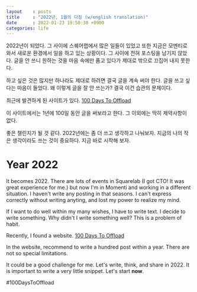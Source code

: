 ```yaml
---
layout    : posts
title     : "2022년, 1월의 다짐 (w/english translation)"
date      : 2022-01-23 19:50:30 +0900
categories: life
---
```


2022년이 되었다. 그 사이에 스퀘어랩에서 많은 일들이 있었고 또한 지금은 모멘티로 와서 새로운 환경에서 일을 하고 있는 상황이다.
그 사이에 전혀 포스팅을 남기지 않았다. 글을 안 쓰니 원하는 것을 마음 속에만 품고 있다가 제대로 밖으로 끄집어 내지 못한다.

하고 싶은 것은 많지만 하나라도 제대로 하려면 결국 글을 계속 써야 한다. 글을 쓰고 싶다는 마음이 들었다.
왜 이렇게 글을 잘 안 쓰는가? 결국 이건 습관의 문제이다.

최근에 발견하게 된 사이트가 있다.
[100 Days To Offload](https://100daystooffload.com/)

이 사이트에서는 1년에 100일 동안 글을 써보라고 한다.
그 이외에는 딱히 제약사항이 없다.

좋은 챌린지가 될 것 같다. 2022년에는 좀 더 쓰고 생각하고 나눠보자.
지금의 나의 작은 생각이라도 쓰는 것이 중요하다. 지금 바로 시작해 보자.

# Year 2022

It becomes 2022. There are lots of events in Squarelab (I got CTO! It was great experience for me.) but now I'm in Momenti and working in a different situation.
I haven't write any posting in that seasons. I can't express correctly without writing anyting, and lost my power to realize my mind.

If I want to do well within my many wishes, I have to write text. I decide to write something.
Why didn't I write something well? This is a problem of habit.

Recently, I found a website.
[100 Days To Offload](https://100daystooffload.com/)

In the website, recommend to write a hundred post within a year.
There are not so special limitations.

It could be a good challenge for me. Let's write, think, and share in 2022.
It is important to write a very little snippet. Let's start **now**.

#100DaysToOffload
